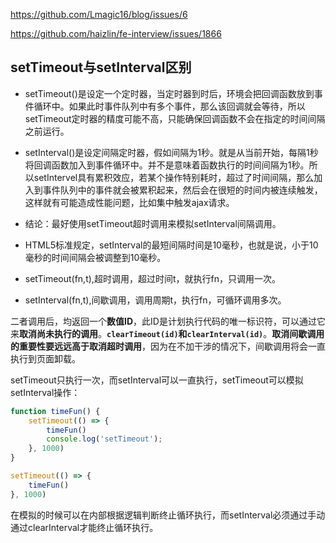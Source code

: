 https://github.com/Lmagic16/blog/issues/6

https://github.com/haizlin/fe-interview/issues/1866

## setTimeout与setInterval区别

- setTimeout()是设定一个定时器，当定时器到时后，环境会把回调函数放到事件循环中。如果此时事件队列中有多个事件，那么该回调就会等待，所以setTimeout定时器的精度可能不高，只能确保回调函数不会在指定的时间间隔之前运行。
- setInterval()是设定间隔定时器，假如间隔为1秒。就是从当前开始，每隔1秒将回调函数加入到事件循环中。并不是意味着函数执行的时间间隔为1秒。所以setIntervel具有累积效应，若某个操作特别耗时，超过了时间间隔，那么加入到事件队列中的事件就会被累积起来，然后会在很短的时间内被连续触发，这样就有可能造成性能问题，比如集中触发ajax请求。
- 结论：最好使用setTimeout超时调用来模拟setInterval间隔调用。
- HTML5标准规定，setInterval的最短间隔时间是10毫秒，也就是说，小于10毫秒的时间间隔会被调整到10毫秒。





- setTimeout(fn,t),超时调用，超过时间t，就执行fn，只调用一次。
- setInterval(fn,t),间歇调用，调用周期t，执行fn，可循环调用多次。

二者调用后，均返回一个**数值ID**，此ID是计划执行代码的唯一标识符，可以通过它来**取消尚未执行的调用**。**`clearTimeout(id)`和`clearInterval(id)`**。**取消间歇调用的重要性要远远高于取消超时调用**，因为在不加干涉的情况下，间歇调用将会一直执行到页面卸载。



setTimeout只执行一次，而setInterval可以一直执行，setTimeout可以模拟setInterval操作：

```js
function timeFun() {
    setTimeout(() => {
        timeFun()
        console.log('setTimeout');
    }, 1000)
}

setTimeout(() => {
    timeFun()
}, 1000)
```



在模拟的时候可以在内部根据逻辑判断终止循环执行，而setInterval必须通过手动通过clearInterval才能终止循环执行。